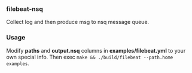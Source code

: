 ### filebeat-nsq
Collect log and then produce msg to nsq message queue.
### Usage
Modify **paths** and **output.nsq** columns in **examples/filebeat.yml** to your own special info. Then exec  `make && ./build/filebeat --path.home examples`.
